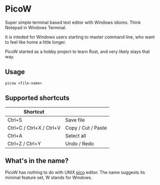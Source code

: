 # PicoW

Super simple terminal based text editor with Windows idioms. Think Notepad in Windows Terminal.

It is inteded for Windows users starting to master command line, who want to feel like home a little longer.

PicoW started as a hobby project to learn Rust, and very likely stays that way.

## Usage

```
picow <file-name>
```

## Supported shortcuts
| Shortcut                 |                    |
| -------------------------|--------------------|
| Ctrl+S                   | Save file          |
| Ctrl+C / Ctrl+X / Ctrl+V | Copy / Cut / Paste |
| Ctrl+A                   | Select all         |
| Ctrl+Z / Ctrl+Y          | Undo / Redo        |

## What's in the name?
PicoW has nothing to do with UNIX [pico](https://en.wikipedia.org/wiki/Pico_(text_editor)) editor.
The name suggests its minimal feature set, W stands for Windows.
